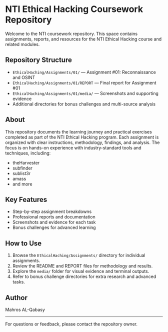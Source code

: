 # NTI Ethical Hacking Coursework Repository

Welcome to the NTI coursework repository. This space contains assignments, reports, and resources for the NTI Ethical Hacking course and related modules.

## Repository Structure
- `EthicalHaching/Assignments/01/` — Assignment #01: Reconnaissance and OSINT
- `EthicalHaching/Assignments/01/REPORT` — Final report for Assignment #01
- `EthicalHaching/Assignments/01/media/` — Screenshots and supporting evidence
- Additional directories for bonus challenges and multi-source analysis

## About
This repository documents the learning journey and practical exercises completed as part of the NTI Ethical Hacking program. Each assignment is organized with clear instructions, methodology, findings, and analysis. The focus is on hands-on experience with industry-standard tools and techniques, including:
- theHarvester
- subfinder
- sublist3r
- amass
- and more

## Key Features
- Step-by-step assignment breakdowns
- Professional reports and documentation
- Screenshots and evidence for each task
- Bonus challenges for advanced learning

## How to Use
1. Browse the `EthicalHaching/Assignments/` directory for individual assignments.
2. Review the README and REPORT files for methodology and results.
3. Explore the `media/` folder for visual evidence and terminal outputs.
4. Refer to bonus challenge directories for extra research and advanced tasks.

## Author
Mahros AL-Qabasy

---

For questions or feedback, please contact the repository owner.
